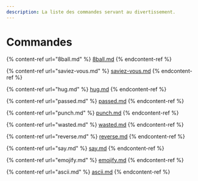 ```yaml
---
description: La liste des commandes servant au divertissement.
---
```


# Commandes

{% content-ref url="8ball.md" %}
[8ball.md](8ball.md)
{% endcontent-ref %}

{% content-ref url="saviez-vous.md" %}
[saviez-vous.md](saviez-vous.md)
{% endcontent-ref %}

{% content-ref url="hug.md" %}
[hug.md](hug.md)
{% endcontent-ref %}

{% content-ref url="passed.md" %}
[passed.md](passed.md)
{% endcontent-ref %}

{% content-ref url="punch.md" %}
[punch.md](punch.md)
{% endcontent-ref %}

{% content-ref url="wasted.md" %}
[wasted.md](wasted.md)
{% endcontent-ref %}

{% content-ref url="reverse.md" %}
[reverse.md](reverse.md)
{% endcontent-ref %}

{% content-ref url="say.md" %}
[say.md](say.md)
{% endcontent-ref %}

{% content-ref url="emojify.md" %}
[emojify.md](emojify.md)
{% endcontent-ref %}

{% content-ref url="ascii.md" %}
[ascii.md](ascii.md)
{% endcontent-ref %}
